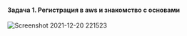 #### Задача 1. Регистрация в aws и знакомство с основами  

![Screenshot 2021-12-20 221523](https://user-images.githubusercontent.com/87374285/146766700-4471726b-31de-4b61-ae8f-e3e636e16dc7.png)  

